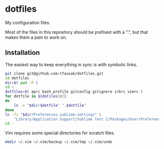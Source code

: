 # dotfiles

My configuration files.

Most of the files in this repository should be prefixed with a ".",
but that makes them a pain to work on.

## Installation

The easiest way to keep everything in sync is with symbolic links.

```sh
git clone git@github.com:tfausak/dotfiles.git
cd dotfiles
dir=$( pwd -P )
cd ~
dotfiles=$( aprc bash_profile gitconfig gitignore irbrc vimrc )
for dotfile in ${dotiles[@]}
do
    ln -s "$dir/$dotfile" ".$dotfile"
done
ln -fs "$dir/Preferences.sublime-settings" \
    "Library/Application Support/Sublime Text 2/Packages/User/Preferences.sublime-settings"
cd -
```

Vim requires some special directories for scratch files.

```sh
mkdir ~/.vim ~/.vim/backup ~/.vim/tmp ~/.vim/undo
```
